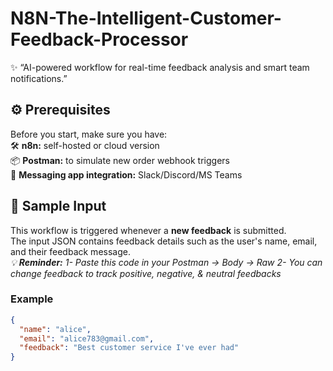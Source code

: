 # N8N-The-Intelligent-Customer-Feedback-Processor
✨ “AI-powered workflow for real-time feedback analysis and smart team notifications.”  

## ⚙️ Prerequisites

Before you start, make sure you have:  
🛠️ **n8n:** self-hosted or cloud version    
📦 **Postman:** to simulate new order webhook triggers    
💬 **Messaging app integration:** Slack/Discord/MS Teams  

## 📝 Sample Input

This workflow is triggered whenever a **new feedback** is submitted.  
The input JSON contains feedback details such as the user's name, email, and their feedback message.  
*💡 **Reminder:** 1- Paste this code in your Postman → Body → Raw*
                *2- You can change feedback to track positive, negative, & neutral feedbacks*
### Example
```json
{
  "name": "alice",
  "email": "alice783@gmail.com",
  "feedback": "Best customer service I've ever had"
}
```

